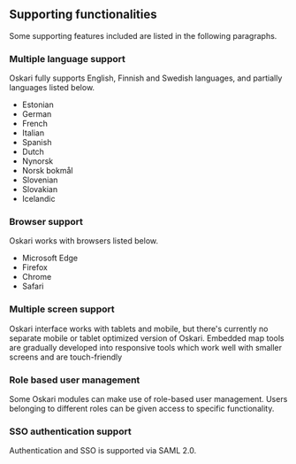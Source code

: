 ## Supporting functionalities

Some supporting features included are listed in the following paragraphs.

### Multiple language support

Oskari fully supports English, Finnish and Swedish languages, and partially languages listed below.

- Estonian
- German
- French
- Italian
- Spanish
- Dutch
- Nynorsk
- Norsk bokmål
- Slovenian
- Slovakian
- Icelandic

### Browser support

Oskari works with browsers listed below.

- Microsoft Edge
- Firefox
- Chrome
- Safari

### Multiple screen support

Oskari interface works with tablets and mobile, but there's currently no separate mobile or tablet optimized version of Oskari. Embedded map tools are gradually developed into responsive tools which work well with smaller screens and are touch-friendly

### Role based user management

Some Oskari modules can make use of role-based user management. Users belonging to different roles can be given access to specific functionality.

### SSO authentication support

Authentication and SSO is supported via SAML 2.0.

